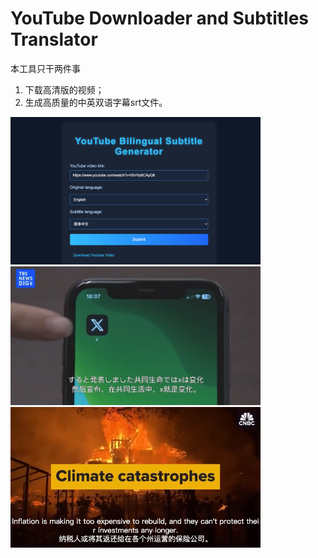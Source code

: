 # YouTube Downloader and Subtitles Translator

本工具只干两件事

1. 下载高清版的视频；
2. 生成高质量的中英双语字幕srt文件。
<img src="./public/screenshot-3.png" width="400"/>
<img src="./public/screenshot-1.png" width="400"/>
<img src="./public/screenshot-2.png" width="400"/>